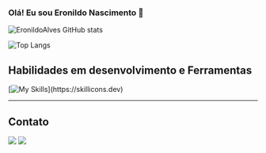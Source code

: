 ### Olá! Eu sou Eronildo Nascimento 👋

![EronildoAlves GitHub stats](https://github-readme-stats.vercel.app/api?username=EronildoAlves&show_icons=true&theme=dracula)

![Top Langs](https://github-readme-stats.vercel.app/api/top-langs/?username=EronildoAlves&layout=compact)

## Habilidades em desenvolvimento e Ferramentas
[![My Skills](https://skillicons.dev/icons?i=java,spring,mysql,git,idea,)](https://skillicons.dev)

<hr>
 <div>
  <h2>Contato</h2>
  <a href = "mailto:eronildof36@gmail.com"><img src="https://img.shields.io/badge/Gmail-D14836?style=for-the-badge&logo=gmail&logoColor=white" target="_blank"></a>
  <a href="https://www.linkedin.com/in/eronildo-nascimento/" target="_blank"><img src="https://img.shields.io/badge/-LinkedIn-%230077B5?style=for-the-badge&logo=linkedin&logoColor=white" target="_blank"></a> 
</div>
